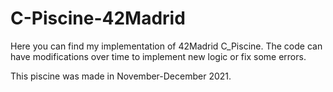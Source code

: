 # C-Piscine-42Madrid

Here you can find my implementation of 42Madrid C_Piscine. The code can have modifications over time to implement new logic or fix some errors.

This piscine was made in November-December 2021.

